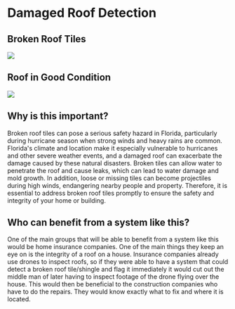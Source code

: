 # Damaged Roof Detection 

## Broken Roof Tiles
<img src = "https://www.google.com/imgres?imgurl=https%3A%2F%2Fbuyersask.com%2Fwp-content%2Fuploads%2FCracked-tile-repair-675-250x188.jpg&tbnid=6SWzVR0SkzbVVM&vet=12ahUKEwj2j6b5ipb-AhXnlYQIHQa8Da4QMygIegUIARDaAQ..i&imgrefurl=https%3A%2F%2Fbuyersask.com%2Fexterior%2Froof%2Fcoverings%2Fcracked-or-missing-tiles%2F&docid=hXw2VuseDcJU9M&w=250&h=188&q=broken%20roof%20tiles&hl=en&ved=2ahUKEwj2j6b5ipb-AhXnlYQIHQa8Da4QMygIegUIARDaAQ">

## Roof in Good Condition 
<img src = "https://www.google.com/url?sa=i&url=https%3A%2F%2Fwww.arccontracting.com%2Ftypes-roofs-last-longest%2F&psig=AOvVaw1ycJ22UVhg6Zz2anKx_x_f&ust=1680899194236000&source=images&cd=vfe&ved=0CBAQjRxqFwoTCOjq6MyLlv4CFQAAAAAdAAAAABAE">

## Why is this important? 
Broken roof tiles can pose a serious safety hazard in Florida, particularly during hurricane season when strong winds and heavy rains are common. Florida's climate and location make it especially vulnerable to hurricanes and other severe weather events, and a damaged roof can exacerbate the damage caused by these natural disasters. Broken tiles can allow water to penetrate the roof and cause leaks, which can lead to water damage and mold growth. In addition, loose or missing tiles can become projectiles during high winds, endangering nearby people and property. Therefore, it is essential to address broken roof tiles promptly to ensure the safety and integrity of your home or building.

## Who can benefit from a system like this? 
One of the main groups that will be able to benefit from a system like this would be home insurance companies. One of the main things they keep an eye on is the integrity of a roof on a house. Insurance companies already use drones to inspect roofs, so if they were able to have a system that could detect a broken roof tile/shingle and flag it immediately it would cut out the middle man of later having to inspect footage of the drone flying over the house. This would then be beneficial to the construction companies who have to do the repairs. They would know exactly what to fix and where it is located. 

